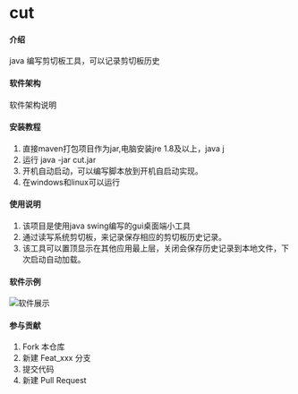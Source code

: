 # cut

#### 介绍
java 编写剪切板工具，可以记录剪切板历史

#### 软件架构
软件架构说明


#### 安装教程

1.  直接maven打包项目作为jar,电脑安装jre 1.8及以上，java j
2.  运行 java -jar cut.jar
3.  开机自动启动，可以编写脚本放到开机自启动实现。
4.  在windows和linux可以运行
#### 使用说明

1.  该项目是使用java swing编写的gui桌面端小工具
2.  通过读写系统剪切板，来记录保存相应的剪切板历史记录。
3.  该工具可以置顶显示在其他应用最上层，关闭会保存历史记录到本地文件，下次启动自动加载。
#### 软件示例

![软件展示](/img![输入图片说明](/img/示例.png))

#### 参与贡献

1.  Fork 本仓库
2.  新建 Feat_xxx 分支
3.  提交代码
4.  新建 Pull Request


